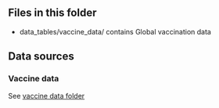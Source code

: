 ## Files in this folder

- data_tables/vaccine_data/ contains Global vaccination data

## Data sources

### Vaccine data
See [vaccine data folder](https://github.com/govex/COVID-19/tree/master/data_tables/vaccine_data)
